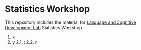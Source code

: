 # Statistics Workshop
This repository includes the material for [Language and Cognitive Development Lab](https://langcog.metu.edu.tr) Statistics Workshop.


1. x
2. y
2.1. t
2.2. r
